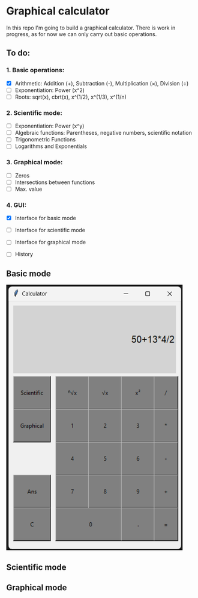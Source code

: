 # Graphical calculator
In this repo I'm going to build a graphical calculator. There is work in progress, as for now we can only carry out basic operations.

## To do:
### 1. Basic operations:
  - [x] Arithmetic: Addition (+), Subtraction (-), Multiplication (×), Division (÷)
  - [ ] Exponentiation: Power (x^2)
  - [ ] Roots: sqrt(x), cbrt(x), x^(1/2), x^(1/3), x^(1/n) 
### 2. Scientific mode:
  - [ ] Exponentiation: Power (x^y) 
  - [ ] Algebraic functions: Parentheses, negative numbers, scientific notation
  - [ ] Trigonometric Functions
  - [ ] Logarithms and Exponentials
### 3. Graphical mode:
  - [ ] Zeros
  - [ ] Intersections between functions
  - [ ] Max. value
### 4. GUI:
  - [x] Interface for basic mode
  - [ ] Interface for scientific mode
  - [ ] Interface for graphical mode
  - [ ] History


## Basic mode 
![Basic mode interface](basic_mode.png)
## Scientific mode

## Graphical mode
